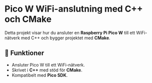 # Pico W WiFi-anslutning med C++ och CMake

Detta projekt visar hur du ansluter en **Raspberry Pi Pico W** till ett WiFi-nätverk med C++ och bygger projektet med **CMake**.

## 📌 Funktioner
- Ansluter Pico W till ett WiFi-nätverk.
- Skrivet i **C++** med stöd för **CMake**.
- Kompatibelt med **Pico SDK**.

